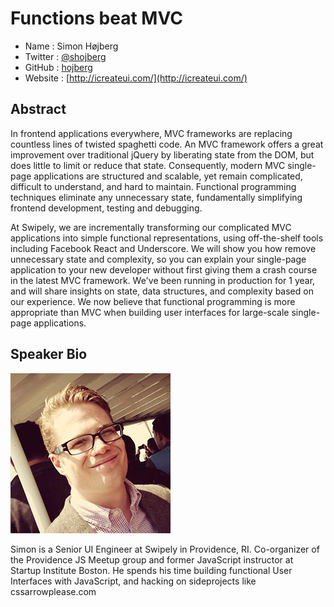 # Functions beat MVC

* Name      : Simon Højberg
* Twitter   : [@shojberg](http://twitter.com/shojberg)
* GitHub    : [hojberg](https://github.com/hojberg)
* Website   : [http://icreateui.com/](http://icreateui.com/)

## Abstract
In frontend applications everywhere, MVC frameworks are replacing countless
lines of twisted spaghetti code. An MVC framework offers a great improvement
over traditional jQuery by liberating state from the DOM, but does little to
limit or reduce that state. Consequently, modern MVC single-page applications
are structured and scalable, yet remain complicated, difficult to understand,
and hard to maintain. Functional programming techniques eliminate any
unnecessary state, fundamentally simplifying frontend development, testing
and debugging.

At Swipely, we are incrementally transforming our complicated MVC applications
into simple functional representations, using off-the-shelf tools including
Facebook React and Underscore. We will show you how remove unnecessary state
and complexity, so you can explain your single-page application to your
new developer without first giving them a crash course in the latest
MVC framework. We've been running in production for 1 year, and will share
insights on state, data structures, and complexity based on our experience.
We now believe that functional programming is more appropriate than MVC when
building user interfaces for large-scale single-page applications.

## Speaker Bio

![headshot](../images/hojberg.png)

Simon is a Senior UI Engineer at Swipely in Providence, RI. Co-organizer of the
Providence JS Meetup group and former JavaScript instructor at Startup
Institute Boston.  He spends his time building functional User Interfaces with
JavaScript, and hacking on sideprojects like cssarrowplease.com

[@shojberg]:http://twitter.com/shojberg
[hojberg]:http://github.com/hojberg
[icreateui.com]:http://icreateui.com
